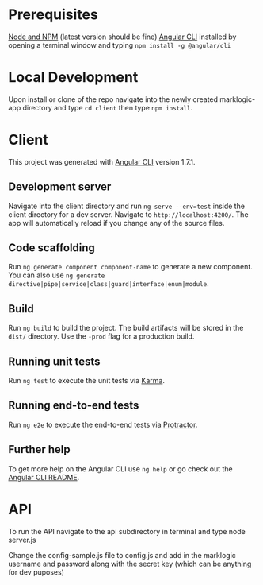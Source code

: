 # Prerequisites

[Node and NPM](https://nodejs.org/en/) (latest version should be fine)
[Angular CLI](https://github.com/angular/angular-cli) installed by opening a terminal window and
typing `npm install -g @angular/cli`  

# Local Development

Upon install or clone of the repo navigate into the newly created marklogic-app directory and type `cd client` then type `npm install`.

# Client

This project was generated with [Angular CLI](https://github.com/angular/angular-cli) version 1.7.1.

## Development server

Navigate into the client directory and run `ng serve --env=test` inside the client directory for a dev server. Navigate to `http://localhost:4200/`. The app will automatically reload if you change any of the source files.

## Code scaffolding

Run `ng generate component component-name` to generate a new component. You can also use `ng generate directive|pipe|service|class|guard|interface|enum|module`.

## Build

Run `ng build` to build the project. The build artifacts will be stored in the `dist/` directory. Use the `-prod` flag for a production build.

## Running unit tests

Run `ng test` to execute the unit tests via [Karma](https://karma-runner.github.io).

## Running end-to-end tests

Run `ng e2e` to execute the end-to-end tests via [Protractor](http://www.protractortest.org/).

## Further help

To get more help on the Angular CLI use `ng help` or go check out the [Angular CLI README](https://github.com/angular/angular-cli/blob/master/README.md).

# API

To run the API navigate to the api subdirectory in terminal and type node server.js

Change the config-sample.js file to config.js and add in the marklogic username and password along with the secret key (which can be anything for dev puposes)

